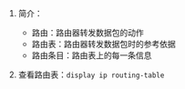 1. 简介：
	- 路由：路由器转发数据包的动作
	- 路由表：路由器转发数据包时的参考依据
	- 路由条目：路由表上的每一条信息

2. 查看路由表：`display ip routing-table`